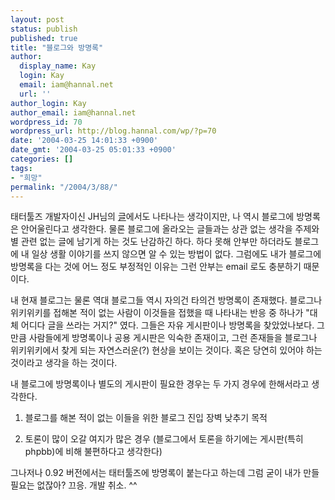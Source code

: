 ```yaml
---
layout: post
status: publish
published: true
title: "블로그와 방명록"
author:
  display_name: Kay
  login: Kay
  email: iam@hannal.net
  url: ''
author_login: Kay
author_email: iam@hannal.net
wordpress_id: 70
wordpress_url: http://blog.hannal.com/wp/?p=70
date: '2004-03-25 14:01:33 +0900'
date_gmt: '2004-03-25 05:01:33 +0900'
categories: []
tags:
- "희망"
permalink: "/2004/3/88/"
---
```

<p>태터툴즈 개발자이신 JH님의 <a href="http://interlude.pe.kr/tt/index.php?pl=22&nc=1" target="_blank">글</a>에서도 나타나는 생각이지만, 나 역시 블로그에 방명록은 안어울린다고 생각한다. 물론 블로그에 올라오는 글들과는 상관 없는 생각을 주제와 별 관련 없는 글에 남기게 하는 것도 난감하긴 하다. 하다 못해 안부만 하더라도 블로그에 내 일상 생활 이야기를 쓰지 않으면 알 수 있는 방법이 없다. 그럼에도 내가 블로그에 방명록을 다는 것에 어느 정도 부정적인 이유는 그런 안부는 email 로도 충분하기 때문이다.</p>
<p>내 현재 블로그는 물론 역대 블로그들 역시 자의건 타의건 방명록이 존재했다. 블로그나 위키위키를 접해본 적이 없는 사람이 이것들을 접했을 때 나타내는 반응 중 하나가 "대체 어디다 글을 쓰라는 거지?" 였다. 그들은 자유 게시판이나 방명록을 찾았었나보다. 그만큼 사람들에게 방명록이나 공용 게시판은 익숙한 존재이고, 그런 존재들을 블로그나 위키위키에서 찾게 되는 자연스러운(?) 현상을 보이는 것이다. 혹은 당연히 있어야 하는 것이라고 생각을 하는 것이다.</p>
<p>내 블로그에 방명록이나 별도의 게시판이 필요한 경우는 두 가지 경우에 한해서라고 생각한다.</p>
<ol>
<li> 블로그를 해본 적이 없는 이들을 위한 블로그 진입 장벽 낮추기 목적</p>
<li> 토론이 많이 오갈 여지가 많은 경우 (블로그에서 토론을 하기에는 게시판(특히 phpbb)에 비해 불편하다고 생각한다)
</ol>
<p>그나저나 0.92 버전에서는 태터툴즈에 방명록이 붙는다고 하는데 그럼 굳이 내가 만들 필요는 없잖아? 끄응. 개발 취소. ^^</p>
